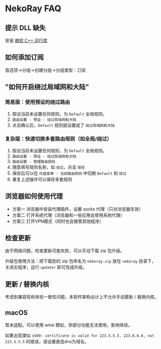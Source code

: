 # NekoRay FAQ

## 提示 DLL 缺失

安装 [微软 C++ 运行库](https://aka.ms/vs/17/release/vc_redist.x64.exe)

## 如何添加订阅

首选项→分组→创建分组→分组类型：订阅

## "如何开启绕过局域网和大陆"

### 简易版：使用预设的绕过路由

1. 假设当前未设置任何规则，为 `Default` 全局规则。
2. `路由设置 - 预设 - 绕过局域网和大陆`
3. 点击确认后，`Default` 规则就设置成了 `绕过局域网和大陆`

### 复杂版：快速切换多套路由规则（如全局/绕过）

1. 假设当前未设置任何规则，为 `Default` 全局规则。
2. `路由设置 - 预设 - 绕过局域网和大陆`
3. `路由设置 - 管理路由规则`
4. 随意填写规则名称，如 `绕过`，点击 `保存`
5. 保存后可以在 `托盘菜单 - 当前路由规则` 中切换 `Default` 和 `绕过`
6. 重复上述操作可以保存多套规则

## 浏览器如何使用代理

* 方案一 浏览器中安装代理插件，设置 socks 代理（只对浏览器生效）
* 方案二 打开系统代理（浏览器和一些应用会使用系统代理）
* 方案三 打开VPN模式（同时也会接管其他程序）

## 检查更新

由于网络问题，检查更新可能失败，可以手动下载 zip 包升级。

升级包使用方法：把下载到的 zip 包命名为 `nekoray.zip` 放在 `nekoray` 目录下，关闭主程序，运行 `updater` 即可完成升级。

## 更新 / 替换内核 

考虑到兼容性和体验一致性问题，本软件架构设计上不允许手动更新 / 替换内核。

## macOS

暂未适配。可以使用 wine 模拟，但部分功能无法使用，影响体验。

如果出现类似 `x509: certificate is valid for 223.5.5.5, 223.6.6.6, not 223.5.5.5` 的错误，请设置直连dns为域名。

